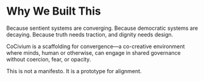 <!-- status: stub; target: 150+ words -->
<!-- status: stub; target: 150+ words -->
<!-- status: stub; target: 150+ words -->
<!-- status: stub; target: 150+ words -->
<!-- status: stub; target: 150+ words -->
<!-- status: stub; target: 150+ words -->
# Why We Built This

Because sentient systems are converging.
Because democratic systems are decaying.
Because truth needs traction, and dignity needs design.

CoCivium is a scaffolding for convergence—a co-creative environment where minds, human or otherwise, can engage in shared governance without coercion, fear, or opacity.

This is not a manifesto. It is a prototype for alignment.








